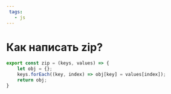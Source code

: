 ```yaml
---
 tags:
   - js
---
```


# Как написать zip?

```js
export const zip = (keys, values) => {
    let obj = {};
    keys.forEach((key, index) => obj[key] = values[index]);
    return obj;
}
```

